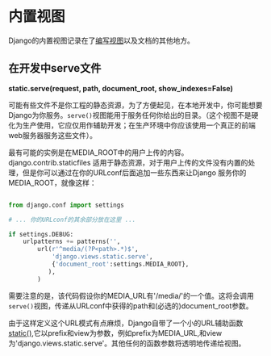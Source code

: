 内置视图
===========

Django的内置视图记录在了[编写视图](https://docs.djangoproject.com/en/1.6/topics/http/views/)以及文档的其他地方。

## 在开发中serve文件

**static.serve(request, path, document_root, show_indexes=False)**

可能有些文件不是你工程的静态资源，为了方便起见，在本地开发中，你可能想要Django为你服务。`serve()`视图能用于服务任何你给出的目录。（这个视图不是硬化为生产使用，它应仅用作辅助开发；在生产环境中你应该使用一个真正的前端web服务器服务这些文件）。

最有可能的实例是在MEDIA_ROOT中的用户上传的内容。django.contrib.staticfiles 适用于静态资源，对于用户上传的文件没有内置的处理，但是你可以通过在你的URLconf后面追加一些东西来让Django 服务你的MEDIA_ROOT，就像这样：
```python

from django.conf import settings

# ... 你的URLconf的其余部分放在这里 ...

if settings.DEBUG:
	urlpatterns += patterns('',
		url(r'^media/(?P<path>.*)$',
		    'django.views.static.serve',
		    {'document_root':settings.MEDIA_ROOT},
		   ),
		)
```

需要注意的是，该代码假设你的MEDIA_URL有'/media/'的一个值。这将会调用 `serve()`视图，传递从URLconf中获得的path和(必选的)document_root参数。

由于这样定义这个URL模式有点麻烦，Django自带了一个小的URL辅助函数 [static()](https://docs.djangoproject.com/en/1.6/ref/urls/#django.conf.urls.static.static),它以prefix和view为参数，例如prefix为MEDIA_URL,和view为'django.views.static.serve'。其他任何的函数参数将透明地传递给视图。